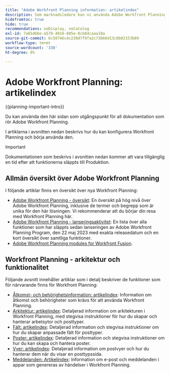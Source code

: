 ```yaml
---
title: "Adobe Workfront Planning information: artikelindex"
description: Som marknadsledare kan ni använda Adobe Workfront Planning för att organisera arbetet under hela marknadsföringscykeln för alla era team. I artiklarna i det här avsnittet beskrivs hur du kan konfigurera planeringsfunktionerna och hur du kan börja använda dem som en del av kampanjhanteringsåtgärderna.
hidefromtoc: true
hide: true
recommendations: noDisplay, noCatalog
exl-id: 7a65d66e-a578-4016-805e-0cb04caaa18a
source-git-commit: 6c50746c4c230d7f9fa2c73b66d13c8b02153b89
workflow-type: tm+mt
source-wordcount: '338'
ht-degree: 0%

---
```


# Adobe Workfront Planning: artikelindex

<!--
title: "Adobe Workfront Planning information: article index" 
description: As a marketing operations leader, you can use Adobe Workfront Planning to organize work across the marketing lifecycle for all your teams. The articles in this section describe how you can configure the planning capabilities and how you can start using them as part of your campaign management operations. 
hidefromtoc: yes
author: Alina
feature: Work Management
role: User, Admin
hide: yes
-->

<!--update the metadata with real information when making this avilable in TOC and in the left nav-->

<!-- update the title to "Article index" when we get out of early access and we inhide this article-->

<!--remove the video at open early access or before-->

{{planning-important-intro}}

Du kan använda den här sidan som utgångspunkt för all dokumentation som rör Adobe Workfront Planning.

I artiklarna i avsnitten nedan beskrivs hur du kan konfigurera Workfront Planning och börja använda den.

>[!IMPORTANT]
>
>Dokumentationen som beskrivs i avsnitten nedan kommer att vara tillgänglig en tid efter att funktionerna släppts till Produktion.

## Allmän översikt över Adobe Workfront Planning

I följande artiklar finns en översikt över nya Workfront Planning:

<!--update the video when we have something better, especially after early access - remove it-->

<!--* [View a video demonstration of Adobe Workfront Planning](https://video.tv.adobe.com/v/3424253/){target=_blank}-->

* [Adobe Workfront Planning - översikt](/help/quicksilver/planning/general/planning-overview.md): En översikt på hög nivå över Adobe Workfront Planning, inklusive de termer och begrepp som är unika för den här lösningen. Vi rekommenderar att du börjar din resa med Workfront Planning här.
* [Adobe Workfront Planning - lanseringsaktivitet](/help/quicksilver/planning/general/release-activity.md): En lista över alla funktioner som har släppts sedan lanseringen av Adobe Workfront Planning Program, den 22 maj 2023 med exakta releasedatum och en kort översikt över samtliga funktioner.
* [Adobe Workfront Planning modules for Workfront Fusion](/help/quicksilver/workfront-fusion/apps-and-their-modules/workfront-planning-modules.md).

## Workfront Planning - arkitektur och funktionalitet

Följande avsnitt innehåller artiklar som i detalj beskriver de funktioner som för närvarande finns för Workfront Planning:

* [Åtkomst- och behörighetsinformation: artikelindex](/help/quicksilver/planning/access/access-information.md): Information om åtkomst och behörigheter som krävs för att använda Workfront Planning.
* [Arkitektur: artikelindex](/help/quicksilver/planning/architecture/architecture-information.md): Detaljerad information om arkitekturen i Workfront Planning, med stegvisa instruktioner för hur du skapar och hanterar arbetsytor och posttyper.
* [Fält: artikelindex](/help/quicksilver/planning/fields/fields-information.md): Detaljerad information och stegvisa instruktioner om hur du skapar anpassade fält för posttyper.
* [Poster: artikelindex](/help/quicksilver/planning/records/records-information.md): Detaljerad information och stegvisa instruktioner om hur du kan skapa och hantera poster.
* [Vyer: artikelindex](/help/quicksilver/planning/views/views-information.md): Detaljerad information om postvyer och hur du hanterar dem när du visar en posttypssida.
* [Meddelanden: Artikelindex](/help/quicksilver/planning/notifications/notifications-information.md): Information om e-post och meddelanden i appar som genereras av händelser i Workfront Planning.

